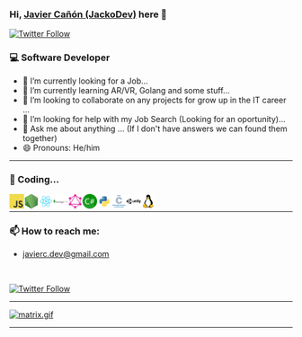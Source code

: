 ### Hi, [Javier Cañón (JackoDev)][website] here 👋

[![Twitter Follow](https://img.shields.io/twitter/follow/jackodev_?color=1DA1F2&label=JackoDev_&logo=twitter&style=for-the-badge)](https://twitter.com/jackodev_)

### 💻 Software Developer

- 🔭 I’m currently looking for a Job...
- 🌱 I’m currently learning AR/VR, Golang and some stuff...
- 👯 I’m looking to collaborate on any projects for grow up in the IT career ...
- 🤔 I’m looking for help with my Job Search (Looking for an oportunity)...
- 💬 Ask me about anything ... (If I don't have answers we can found them together)
- 😄 Pronouns: He/him


---
### 🚀 Coding...

<img align="left" alt="HTML5" width="26px" src="https://raw.githubusercontent.com/github/explore/80688e429a7d4ef2fca1e82350fe8e3517d3494d/topics/javascript/javascript.png" />

<img align="left" alt="HTML5" width="26px" src="https://raw.githubusercontent.com/github/explore/80688e429a7d4ef2fca1e82350fe8e3517d3494d/topics/nodejs/nodejs.png" />

<img align="left" alt="React" width="26px" src="https://raw.githubusercontent.com/github/explore/80688e429a7d4ef2fca1e82350fe8e3517d3494d/topics/react/react.png" />

<img align="left" alt="MongoDB" width="26px" src="https://raw.githubusercontent.com/github/explore/80688e429a7d4ef2fca1e82350fe8e3517d3494d/topics/mongodb/mongodb.png" />

<img align="left" alt="GraphQL" width="26px" src="https://raw.githubusercontent.com/github/explore/80688e429a7d4ef2fca1e82350fe8e3517d3494d/topics/graphql/graphql.png" />

<img align="left" alt="GraphQL" width="26px" src="https://raw.githubusercontent.com/github/explore/80688e429a7d4ef2fca1e82350fe8e3517d3494d/topics/csharp/csharp.png" />

<img align="left" alt="GraphQL" width="26px" src="https://raw.githubusercontent.com/github/explore/80688e429a7d4ef2fca1e82350fe8e3517d3494d/topics/python/python.png" />

<img align="left" alt="GraphQL" width="26px" src="https://raw.githubusercontent.com/github/explore/80688e429a7d4ef2fca1e82350fe8e3517d3494d/topics/c/c.png" />

<img align="left" alt="GraphQL" width="26px" src="https://raw.githubusercontent.com/github/explore/80688e429a7d4ef2fca1e82350fe8e3517d3494d/topics/unity/unity.png" />

<img align="left" alt="GraphQL" width="26px" src="https://raw.githubusercontent.com/github/explore/80688e429a7d4ef2fca1e82350fe8e3517d3494d/topics/linux/linux.png" />

<br/>

---

### 📫 How to reach me: 

- javierc.dev@gmail.com
<br/>

[![Twitter Follow](https://img.shields.io/twitter/follow/jackodev_?color=1DA1F2&label=JackoDev_&logo=twitter&style=for-the-badge)](https://twitter.com/jackodev_)

---


[![matrix.gif](https://s2.gifyu.com/images/matrix.gif)][website]

---



<!-- LINKS -->

[website]: https://jackodev.github.io/portfoliov1/